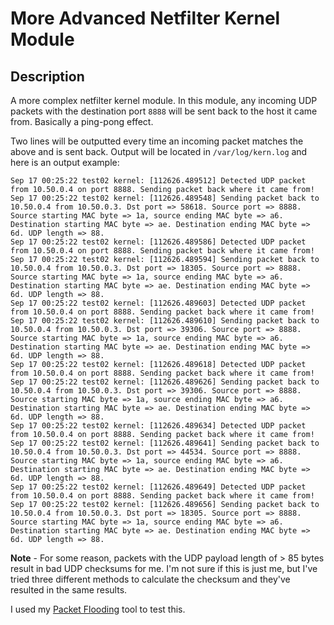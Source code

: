 # More Advanced Netfilter Kernel Module
## Description
A more complex netfilter kernel module. In this module, any incoming UDP packets with the destination port `8888` will be sent back to the host it came from. Basically a ping-pong effect.

Two lines will be outputted every time an incoming packet matches the above and is sent back. Output will be located in `/var/log/kern.log` and here is an output example:

```
Sep 17 00:25:22 test02 kernel: [112626.489512] Detected UDP packet from 10.50.0.4 on port 8888. Sending packet back where it came from!
Sep 17 00:25:22 test02 kernel: [112626.489548] Sending packet back to 10.50.0.4 from 10.50.0.3. Dst port => 58618. Source port => 8888. Source starting MAC byte => 1a, source ending MAC byte => a6. Destination starting MAC byte => ae. Destination ending MAC byte => 6d. UDP length => 88.
Sep 17 00:25:22 test02 kernel: [112626.489586] Detected UDP packet from 10.50.0.4 on port 8888. Sending packet back where it came from!
Sep 17 00:25:22 test02 kernel: [112626.489594] Sending packet back to 10.50.0.4 from 10.50.0.3. Dst port => 18305. Source port => 8888. Source starting MAC byte => 1a, source ending MAC byte => a6. Destination starting MAC byte => ae. Destination ending MAC byte => 6d. UDP length => 88.
Sep 17 00:25:22 test02 kernel: [112626.489603] Detected UDP packet from 10.50.0.4 on port 8888. Sending packet back where it came from!
Sep 17 00:25:22 test02 kernel: [112626.489610] Sending packet back to 10.50.0.4 from 10.50.0.3. Dst port => 39306. Source port => 8888. Source starting MAC byte => 1a, source ending MAC byte => a6. Destination starting MAC byte => ae. Destination ending MAC byte => 6d. UDP length => 88.
Sep 17 00:25:22 test02 kernel: [112626.489618] Detected UDP packet from 10.50.0.4 on port 8888. Sending packet back where it came from!
Sep 17 00:25:22 test02 kernel: [112626.489626] Sending packet back to 10.50.0.4 from 10.50.0.3. Dst port => 39306. Source port => 8888. Source starting MAC byte => 1a, source ending MAC byte => a6. Destination starting MAC byte => ae. Destination ending MAC byte => 6d. UDP length => 88.
Sep 17 00:25:22 test02 kernel: [112626.489634] Detected UDP packet from 10.50.0.4 on port 8888. Sending packet back where it came from!
Sep 17 00:25:22 test02 kernel: [112626.489641] Sending packet back to 10.50.0.4 from 10.50.0.3. Dst port => 44534. Source port => 8888. Source starting MAC byte => 1a, source ending MAC byte => a6. Destination starting MAC byte => ae. Destination ending MAC byte => 6d. UDP length => 88.
Sep 17 00:25:22 test02 kernel: [112626.489649] Detected UDP packet from 10.50.0.4 on port 8888. Sending packet back where it came from!
Sep 17 00:25:22 test02 kernel: [112626.489656] Sending packet back to 10.50.0.4 from 10.50.0.3. Dst port => 18305. Source port => 8888. Source starting MAC byte => 1a, source ending MAC byte => a6. Destination starting MAC byte => ae. Destination ending MAC byte => 6d. UDP length => 88.
```

**Note** - For some reason, packets with the UDP payload length of > 85 bytes result in bad UDP checksums for me. I'm not sure if this is just me, but I've tried three different methods to calculate the checksum and they've resulted in the same results.

I used my [Packet Flooding](https://github.com/gamemann/Packet-Flooder) tool to test this.